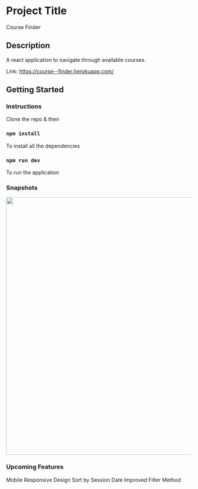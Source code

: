 # Project Title

Course Finder

## Description

A react application to navigate through available courses.

Link: https://course--finder.herokuapp.com/

## Getting Started

### Instructions

Clone the repo & then

### `npm install`

To install all the dependencies

### `npm run dev`
To run the application

### Snapshots
<p align="center">
<img src="https://user-images.githubusercontent.com/70998062/111469367-9e6add80-874c-11eb-85e1-7ec87108f305.gif" width="700px" >
<p>

### Upcoming Features

Mobile Responsive Design
Sort by Session Date
Improved Filter Method
